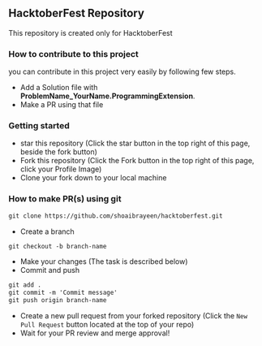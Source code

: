 ## HacktoberFest Repository
This repository is created only for HacktoberFest

### How to contribute to this project
you can contribute in this project very easily by following few steps. 
- Add a Solution file with **ProblemName_YourName.ProgrammingExtension**.
- Make a PR using that file

### Getting started
* star this repository (Click the star button in the top right of this page, beside the fork button)
* Fork this repository (Click the Fork button in the top right of this page, click your Profile Image)
* Clone your fork down to your local machine

### How to make PR(s) using git
```markdown
git clone https://github.com/shoaibrayeen/hacktoberfest.git

```
* Create a branch

```markdown
git checkout -b branch-name
```
* Make your changes (The task is described below)
* Commit and push

```markdown
git add .
git commit -m 'Commit message'
git push origin branch-name
```
* Create a new pull request from your forked repository (Click the `New Pull Request` button located at the top of your repo)
* Wait for your PR review and merge approval!


